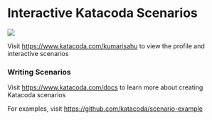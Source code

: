 # Interactive Katacoda Scenarios

[![](http://shields.katacoda.com/katacoda/kumarisahu/count.svg)](https://www.katacoda.com/kumarisahu "Get your profile on Katacoda.com")

Visit https://www.katacoda.com/kumarisahu to view the profile and interactive scenarios

### Writing Scenarios
Visit https://www.katacoda.com/docs to learn more about creating Katacoda scenarios

For examples, visit https://github.com/katacoda/scenario-example
